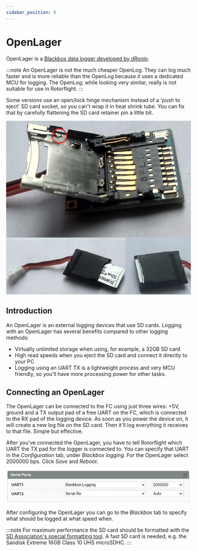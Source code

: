 ```yaml
---
sidebar_position: 8
---
```


# OpenLager

OpenLager is a [Blackbox data logger developed by dRonin](https://github.com/d-ronin/openlager/wiki).

:::note
An OpenLager is not the much cheaper OpenLog. They can log much faster and is more reliable than the OpenLog because it uses a dedicated MCU for logging. The OpenLog; while looking very similar, really is not suitable for use in Rotorflight.
:::

Some versions use an open/lock hinge mechanism instead of a 'push to eject' SD card socket, so you can't wrap it in heat shrink tube. You can fix that by carefully flattening the SD card retainer pin a little bit.

![OpenLager](./img/OpenLager-slide-in-fix.png)

## Introduction

An OpenLager is an external logging devices that use SD cards. Logging with an OpenLager has several benefits compared to other logging methods:

- Virtually unlimited storage when using, for example, a 32GB SD card
- High read speeds when you eject the SD card and connect it directly to your PC
- Logging using an UART TX is a lightweight process and very MCU friendly, so you'll have more processing power for other tasks.

## Connecting an OpenLager

The OpenLager can be connected to the FC using just three wires: +5V, ground and a TX output pad of a free UART on the FC, which is connected to the RX pad of the logging device. As soon as you power the device on, it will create a new log file on the SD card. Then it'll log everything it receives to that file. Simple but effective.

After you've connected the OpenLager, you have to tell Rotorflight which UART the TX pad for the logger is connected to. You can specify that UART in the _Configuration_ tab, under _Blackbox logging_. For the OpenLager select 2000000 bps. Click _Save_ and _Reboot_.

![OpenLager port setup](./img/openlager-serial-port.png)

After configuring the OpenLager you can go to the *Blackbox* tab to specify what should be logged at what speed when.

:::note
For maximum performance the SD card should be formatted with the [SD Association's special formatting tool](https://www.sdcard.org/downloads/formatter). A fast SD card is needed, e.g. the Sandisk Extreme 16GB Class 10 UHS microSDHC.
:::


